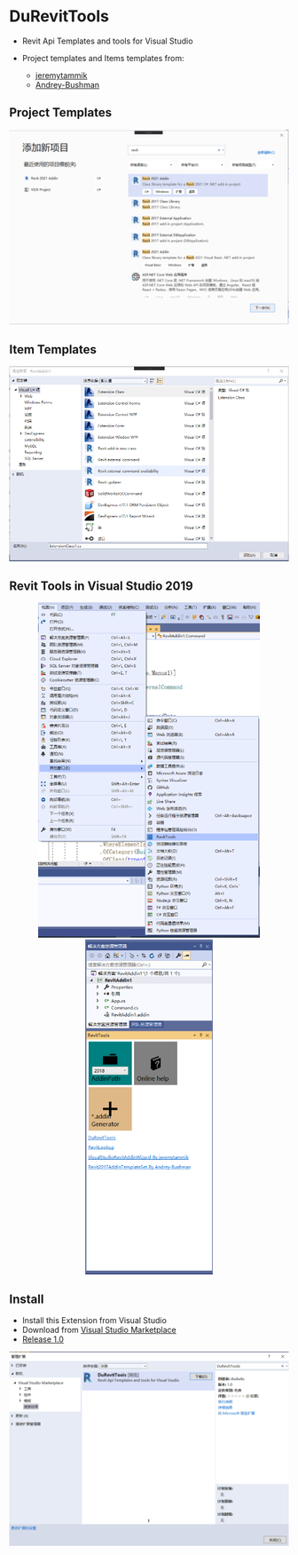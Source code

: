 # DuRevitTools
* Revit Api Templates and tools for Visual Studio

* Project templates and Items templates from:
    * [jeremytammik](https://github.com/jeremytammik/VisualStudioRevitAddinWizard)
    * [Andrey-Bushman](https://github.com/Andrey-Bushman/Revit2017AddInTemplateSet)

## Project Templates

<div align="center" width="600">
    <img src="resources/projects.png">
</div>

## Item Templates

<div align="center" width ="600">
    <img src="resources/items.png">
</div>

## Revit Tools in Visual Studio 2019

<div align="center" width ="600">
    <img src="resources/toolwindow.png" width="400">
    <img src="resources/tools.png" width="230">
</div>

## Install

* Install this Extension from Visual Studio
* Download from [Visual Studio Marketplace](https://marketplace.visualstudio.com/items?itemName=dududu.DuRevitTools)
* [Release 1.0]()

<div align="center" width ="600">
    <img src="resources/Extension.png" width="600">
</div>

